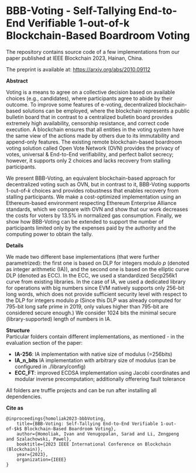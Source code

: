 # BBB-Voting - Self-Tallying End-to-End Verifiable 1-out-of-k Blockchain-Based Boardroom Voting

The repository contains source code of a few implementations from our paper published at IEEE Blockchain 2023, Hainan, China.

The preprint is available at: https://arxiv.org/abs/2010.09112

**Abstract**

Voting is a means to agree on a collective decision based on available choices (e.g., candidates), where participants agree to abide by their outcome. 
To improve some features of e-voting, decentralized blockchain-based solutions can be employed, where the blockchain represents a public bulletin board that in contrast to a centralized bulletin board provides extremely high availability, censorship resistance, and correct code execution.
A blockchain ensures that all entities in the voting system have the same view of the actions made by others due to its immutability and append-only features. 
The existing remote blockchain-based boardroom voting solution called Open Vote Network (OVN) provides the privacy of votes, universal \& End-to-End verifiability, and perfect ballot secrecy; however, it supports only 2 choices and lacks recovery from stalling participants. 

We present BBB-Voting, an equivalent blockchain-based approach for decentralized voting such as OVN, but in contrast to it, BBB-Voting supports 1-out-of-$k$ choices and provides robustness that enables recovery from stalling participants. 
We make a  cost-optimized implementation using an Ethereum-based environment respecting Ethereum Enterprise Alliance standards, which we compare with OVN and show that our work decreases the costs for voters by $13.5\%$ in normalized gas consumption.
Finally, we show how BBB-Voting can be extended to support the number of participants limited only by the expenses paid by the authority and the computing power to obtain the tally.

**Details**

We made two different base implementations (that were further parametrized): the first one  is based on DLP for integers modulo $p$ (denoted as integer arithmetic (IA)), and the second one is based on the elliptic curve DLP (denoted as ECC).
In the ECC, we used a standardized Secp256k1 curve from existing libraries.
In the case of IA, we used a dedicated library for operations with big numbers since EVM natively supports only 256-bit long words, which does not provide sufficient security level with respect to the DLP for integers modulo $p$ (Since this DLP was already computed for 795-bit long safe prime in 2019, only values higher than 795-bit are considered secure enough.)
We consider 1024 bits the minimal secure (library-supported) length of numbers in IA.

**Structure**  
Particular folders contain different implementations, as mentioned - in the evaluation section of the paper:

- **IA-256**:   IA implementation with native size of modulus (=256bits)   
- **IA_n_bits** IA implementation with arbitrary size of modulus (can be configured in ./library/config)
- **ECC_FT**: improved ECDSA implementation using Jacobi coordinates and modular inverse precomputation; additionally offerering fault tolerance


All folders are truffle projects and can be run after installing all dependencies.

**Cite as**
```
@inproceedings{homoliak2023-bbbVoting,  
    title={BBB-Voting: Self-Tallying End-to-End Verifiable 1-out-of-$k$ Blockchain-Based Boardroom Voting},  
    author={Homoliak, Ivan and Venugopalan, Sarad and Li, Zengpeng  and Szalachowski, Pawel},  
    booktitle={2023 IEEE International Conference on Blockchain (Blockchain)},     
    year={2023},  
    organization={IEEE}  
}